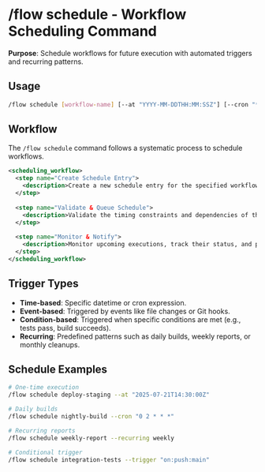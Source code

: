 # /flow schedule - Workflow Scheduling Command

**Purpose**: Schedule workflows for future execution with automated triggers and recurring patterns.

## Usage
```bash
/flow schedule [workflow-name] [--at "YYYY-MM-DDTHH:MM:SSZ"] [--cron "* * * * *"]
```

## Workflow

The `/flow schedule` command follows a systematic process to schedule workflows.

```xml
<scheduling_workflow>
  <step name="Create Schedule Entry">
    <description>Create a new schedule entry for the specified workflow, including its trigger conditions (time-based, event-based, or condition-based) and recurring patterns.</description>
  </step>
  
  <step name="Validate & Queue Schedule">
    <description>Validate the timing constraints and dependencies of the schedule, and then add it to the execution scheduler's queue.</description>
  </step>
  
  <step name="Monitor & Notify">
    <description>Monitor upcoming executions, track their status, and provide notifications for status updates and reminders.</description>
  </step>
</scheduling_workflow>
```

## Trigger Types
- **Time-based**: Specific datetime or cron expression.
- **Event-based**: Triggered by events like file changes or Git hooks.
- **Condition-based**: Triggered when specific conditions are met (e.g., tests pass, build succeeds).
- **Recurring**: Predefined patterns such as daily builds, weekly reports, or monthly cleanups.

## Schedule Examples
```bash
# One-time execution
/flow schedule deploy-staging --at "2025-07-21T14:30:00Z"

# Daily builds
/flow schedule nightly-build --cron "0 2 * * *"

# Recurring reports
/flow schedule weekly-report --recurring weekly

# Conditional trigger
/flow schedule integration-tests --trigger "on:push:main"
``` 